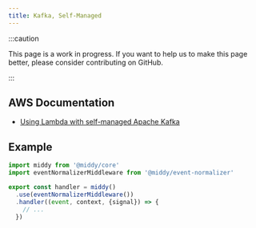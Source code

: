 ```yaml
---
title: Kafka, Self-Managed
---
```


:::caution

This page is a work in progress. If you want to help us to make this page better, please consider contributing on GitHub.

:::

## AWS Documentation
- [Using Lambda with self-managed Apache Kafka](https://docs.aws.amazon.com/lambda/latest/dg/with-kafka.html)

## Example
```javascript
import middy from '@middy/core'
import eventNormalizerMiddleware from '@middy/event-normalizer'

export const handler = middy()
  .use(eventNormalizerMiddleware())
  .handler((event, context, {signal}) => {
    // ...
  })
```
